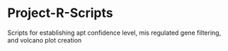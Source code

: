 # Project-R-Scripts
Scripts for establishing apt confidence level, mis regulated gene filtering, and volcano plot creation
